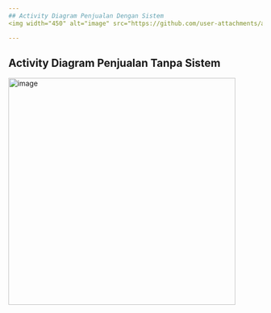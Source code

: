 ```yaml
---
## Activity Diagram Penjualan Dengan Sistem
<img width="450" alt="image" src="https://github.com/user-attachments/assets/9216a164-2750-4748-8bd6-58e920fa15b8" />

---
```

## Activity Diagram Penjualan Tanpa Sistem
<img width="450" alt="image" src="https://github.com/user-attachments/assets/b728487a-3d7a-4605-bd1d-a1d493afc7ac" />
